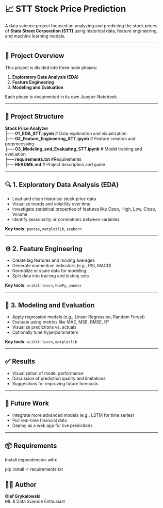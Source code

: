 # 📈 STT Stock Price Prediction

A data science project focused on analyzing and predicting the stock prices of **State Street Corporation (STT)** using historical data, feature engineering, and machine learning models.

---

## 🧠 Project Overview

This project is divided into three main phases:

1. **Exploratory Data Analysis (EDA)**
2. **Feature Engineering**
3. **Modeling and Evaluation**

Each phase is documented in its own Jupyter Notebook.

---

## 📂 Project Structure
**Stock Price Analyzer** <br>
**├── 01_EDA_STT.ipynb**                # Data exploration and visualization <br>
**├── 02_Feature_Engineering_STT.ipynb** # Feature creation and preprocessing <br>
**├── 03_Modeling_and_Evaluaitng_STT.ipynb** # Model training and evaluation <br>
**├── requirements.txt**                    #Requirements <br>
**├── README.md**                       # Project description and guide <br>



---

## 🔍 1. Exploratory Data Analysis (EDA)

- Load and clean historical stock price data  
- Visualize trends and volatility over time  
- Investigate statistical properties of features like Open, High, Low, Close, Volume  
- Identify seasonality or correlations between variables  

**Key tools:** `pandas`, `matplotlib`, `seaborn`

---

## ⚙️ 2. Feature Engineering

- Create lag features and moving averages  
- Generate momentum indicators (e.g., RSI, MACD)  
- Normalize or scale data for modeling  
- Split data into training and testing sets  

**Key tools:** `scikit-learn`, `NumPy`,  `pandas`

---

## 🤖 3. Modeling and Evaluation

- Apply regression models (e.g., Linear Regression, Random Forest)  
- Evaluate using metrics like MAE, MSE, RMSE, R²  
- Visualize predictions vs. actuals  
- Optionally tune hyperparameters  

**Key tools:** `scikit-learn`, `matplotlib`

---

## ✅ Results

- Visualization of model performance  
- Discussion of prediction quality and limitations  
- Suggestions for improving future forecasts  

---

## 🚀 Future Work

- Integrate more advanced models (e.g., LSTM for time series)  
- Pull real-time financial data  
- Deploy as a web app for live predictions  

---

## 📦 Requirements

Install dependencies with:

pip install -r requirements.txt

## 👨‍💻 Author

**Olaf Grykałowski**  
ML & Data Science Enthusiast  


